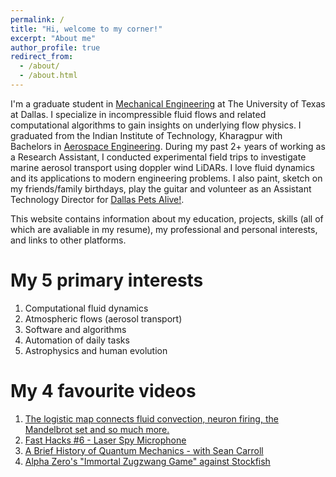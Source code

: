 ```yaml
---
permalink: /
title: "Hi, welcome to my corner!"
excerpt: "About me"
author_profile: true
redirect_from: 
  - /about/
  - /about.html
---
```


I'm a graduate student in [Mechanical Engineering](https://me.utdallas.edu/) at The University of Texas at Dallas. I specialize in incompressible fluid flows and related computational algorithms to gain insights on underlying flow physics. I graduated from the Indian Institute of Technology, Kharagpur with Bachelors in [Aerospace Engineering](http://www.ae.iitkgp.ac.in/). During my past 2+ years of working as a Research Assistant, I conducted experimental field trips to investigate marine aerosol transport using doppler wind LiDARs. I love fluid dynamics and its applications to modern engineering problems. I also paint, sketch on my friends/family birthdays, play the guitar and volunteer as an Assistant Technology Director for [Dallas Pets Alive!](https://dallaspetsalive.org/).

This website contains information about my education, projects, skills (all of which are avaliable in my resume), my professional and personal interests, and links to other platforms.

My 5 primary interests
======
1. Computational fluid dynamics
1. Atmospheric flows (aerosol transport)
1. Software and algorithms
1. Automation of daily tasks
1. Astrophysics and human evolution

My 4 favourite videos
======
1. [The logistic map connects fluid convection, neuron firing, the Mandelbrot set and so much more.](https://youtu.be/ovJcsL7vyrk) 
1. [Fast Hacks #6 - Laser Spy Microphone](https://youtu.be/K-96dX8ltO8)
1. [A Brief History of Quantum Mechanics - with Sean Carroll](https://youtu.be/5hVmeOCJjOU)
1. [Alpha Zero's "Immortal Zugzwang Game" against Stockfish](https://youtu.be/lFXJWPhDsSY)
